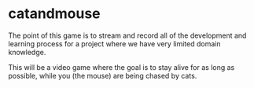 # catandmouse

The point of this game is to stream and record all of the development and learning process for a project where we have very limited domain knowledge.

This will be a video game where the goal is to stay alive for as long as possible, while you (the mouse) are being chased by cats.
